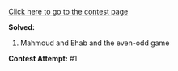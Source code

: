 [Click here to go to the contest page](http://codeforces.com/contest/959)

**Solved:**

1. Mahmoud and Ehab and the even-odd game

**Contest Attempt:** #1  
